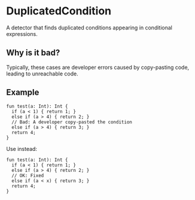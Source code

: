 # DuplicatedCondition
A detector that finds duplicated conditions appearing in conditional expressions.

## Why is it bad?
Typically, these cases are developer errors caused by copy-pasting code, leading
to unreachable code.

## Example
```tact
fun test(a: Int): Int {
  if (a < 1) { return 1; }
  else if (a > 4) { return 2; }
  // Bad: A developer copy-pasted the condition
  else if (a > 4) { return 3; }
  return 4;
}
```

Use instead:
```tact
fun test(a: Int): Int {
  if (a < 1) { return 1; }
  else if (a > 4) { return 2; }
  // OK: Fixed
  else if (a < x) { return 3; }
  return 4;
}
```
